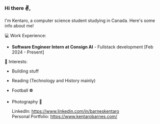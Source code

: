 ### Hi there ✌️,

I'm Kentaro, a computer science student studying in Canada. Here's some info about me!
<br>

💻 Work Experience: <br>
- **Software Engineer Intern at Consign AI** - Fullstack development [Feb 2024 - Present]

 🌱 Interests:
 - Building stuff
 - Reading (Technology and History mainly)
 - Football ⚽️
 - Photography 📸

   LinkedIn:
   https://www.linkedin.com/in/barneskentaro <br>
   Personal Portfolio: https://www.kentarobarnes.com/ <br>
